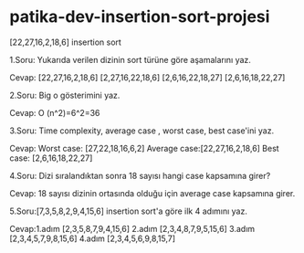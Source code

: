 # patika-dev-insertion-sort-projesi

[22,27,16,2,18,6] insertion sort

1.Soru: Yukarıda verilen dizinin sort türüne göre aşamalarını yaz.

Cevap:
       [22,27,16,2,18,6]
       [2,27,16,22,18,6]
       [2,6,16,22,18,27]
       [2,6,16,18,22,27] 

2.Soru: Big o gösterimini yaz.

Cevap: O (n^2)=6^2=36

3.Soru: Time complexity, average case , worst case, best case'ini yaz.

Cevap: Worst case: [27,22,18,16,6,2]
       Average case:[22,27,16,2,18,6]
       Best case: [2,6,16,18,22,27]

4.Soru: Dizi sıralandıktan sonra 18 sayısı hangi case kapsamına girer?

 Cevap: 18 sayısı dizinin ortasında olduğu için average case kapsamına girer.
 
5.Soru:[7,3,5,8,2,9,4,15,6] insertion sort'a göre ilk 4 adımını yaz. 

 Cevap:1.adım [2,3,5,8,7,9,4,15,6]
       2.adım [2,3,4,8,7,9,5,15,6]
       3.adım [2,3,4,5,7,9,8,15,6]
       4.adım [2,3,4,5,6,9,8,15,7] 
